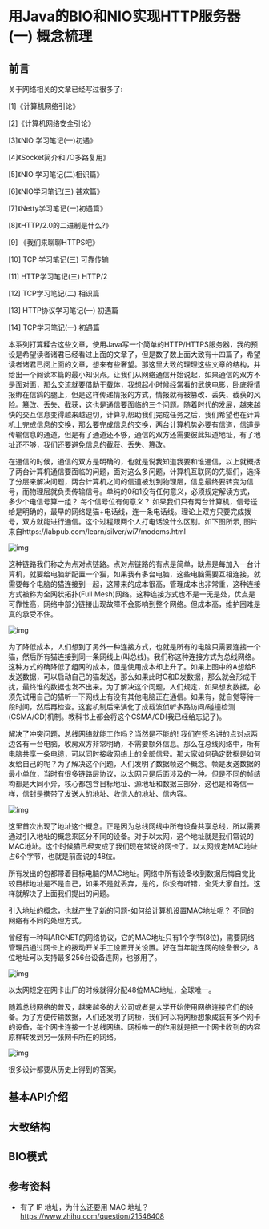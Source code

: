 # 用Java的BIO和NIO实现HTTP服务器(一)  概念梳理



## 前言

关于网络相关的文章已经写过很多了:

[1]《计算机网络引论》

[2]《计算机网络安全引论》

[3]《NIO 学习笔记(一)初遇》

[4]《Socket简介和I/O多路复用》

[5]《NIO 学习笔记(二)相识篇》

[6]《NIO学习笔记(三) 甚欢篇》

[7]《Netty学习笔记(一)初遇篇》

[8]《HTTP/2.0的二进制是什么?》

[9] 《我们来聊聊HTTPS吧》

[10] TCP 学习笔记(三) 可靠传输

[11] HTTP学习笔记(三) HTTP/2

[12] TCP学习笔记(二) 相识篇

[13] HTTP协议学习笔记(一) 初遇篇

[14]  TCP学习笔记(一) 初遇篇

本系列打算糅合这些文章，使用Java写一个简单的HTTP/HTTPS服务器，我的预设是希望读者诸君已经看过上面的文章了，但是数了数上面大致有十四篇了，希望 读者诸君已阅上面的文章，想来有些奢望。那这里大致的理理这些文章的结构，并给出一个阅读本篇的最小知识点。让我们从网络通信开始说起，如果通信的双方不是面对面，那么交流就要借助于载体，我想起小时候经常看的武侠电影，卧底将情报绑在信鸽的腿上，但是这样传递情报的方式，情报就有被篡改、丢失、截获的风险。篡改、丢失、截获，这也是通信要面临的三个问题。随着时代的发展，越来越快的交互信息变得越来越迫切，计算机帮助我们完成任务之后，我们希望也在计算机上完成信息的交换，那么要完成信息的交换，两台计算机势必要有信道，信道是传输信息的通道，但是有了通道还不够，通信的双方还需要彼此知道地址，有了地址还不够，我们还要避免信息的截获、丢失、篡改。

在通信的时候，通信的双方是明确的，也就是说我知道我要和谁通信，以上就概括了两台计算机通信要面临的问题，面对这么多问题，计算机互联网的先驱们，选择了分层来解决问题，两台计算机之间的信道被划到物理层，信息最终要转变为信号，而物理层就负责传输信号。单纯的0和1没有任何意义，必须规定解读方式，多少个电信号算一组？ 每个信号位有何意义？ 如果我们只有两台计算机，信号送给是明确的，最早的网络是猫+电话线，连一条电话线。理论上双方只要完成拨号，双方就能进行通信。这个过程跟两个人打电话没什么区别。如下图所示, 图片来自https://labpub.com/learn/silver/wi7/modems.html

![img](https://labpub.com/learn/silver/wi7/modem_2.gif)

这种链路我们称之为点对点链路。点对点链路的有点是简单，缺点是每加入一台计算机，就要给电脑新配置一个猫，如果我有多台电脑，这些电脑需要互相连接，就需要每个电脑的猫连接到一起，这带来的成本很高，管理成本也非常重，这种连接方式被称为全网状拓扑(Full Mesh)网络。这种连接方式也不是一无是处，优点是可靠性高，网络中部分链接出现故障不会影响到整个网络。但成本高，维护困难是真的承受不住。

![img](https://pic1.zhimg.com/v2-093d6a428365f6d0df17c4a6df0d9054_r.jpg?source=1940ef5c)

为了降低成本，人们想到了另外一种连接方式，也就是所有的电脑只需要连接一个猫，然后所有猫连接到同一条网线上(叫总线)。我们称这种连接方式为总线网络。这种方式的确降低了组网的成本，但是使用成本却上升了。如果上图中的A想给B发送数据，可以启动自己的猫发送，那么如果此时C和D发数据，那么就会形成干扰，最终谁的数据也发不出来。为了解决这个问题，人们规定，如果想发数据，必须先试用自己的猫听一下网线上有没有其他电脑正在通信。如果有，就自觉等待一段时间，然后再检查。这套机制后来演化了成载波侦听多路访问/碰撞检测(CSMA/CD)机制。教科书上都会将这个CSMA/CD(我已经给忘记了)。

解决了冲突问题，总线网络就能工作吗？当然是不能的! 我们在签名讲的点对点两边各有一台电脑，收房双方非常明确，不需要额外信息。那么在总线网络中，所有电脑共享一条电缆，可以同时接收网络上的全部信号。那大家如何确定数据是如何发给自己的呢？为了解决这个问题，人们发明了数据帧这个概念。帧是发送数据的最小单位，当时有很多链路层协议，以太网只是后面涉及的一种。但是不同的帧结构都是大同小异，核心都包含目标地址、源地址和数据三部分，这也是和寄信一样，信封是携带了发送人的地址、收信人的地址、信内容。

![img](https://picx.zhimg.com/80/v2-c88cbfed6264fc4f871346592e192468_720w.webp?source=1940ef5c)

这里首次出现了地址这个概念。正是因为总线网线中所有设备共享总线，所以需要通过引入地址的概念来区分不同的设备。对于以太网，这个地址就是我们常说的MAC地址。这个时候猫已经变成了我们现在常说的网卡了。以太网规定MAC地址占6个字节，也就是前面说的48位。

所有发出的包都带着目标电脑的MAC地址。网络中所有设备收到数据后悔自觉比较目标地址是不是自己，如果不是就丢弃，是的，你没有听错，全凭大家自觉。这样就解决了上面我们提出的问题。

引入地址的概念，也就产生了新的问题-如何给计算机设置MAC地址呢？ 不同的网络有不同的处理方式。

曾经有一种叫ARCNET的网络协议，它的MAC地址只有1个字节(8位)，需要网络管理员通过网卡上的拨动开关手工设置开关设置。好在当年能连网的设备很少，8位地址可以支持最多256台设备连网，也够用了。

![img](https://picx.zhimg.com/80/v2-7ab58e16a320d5bc04e7842db790cbbc_720w.webp?source=1940ef5c)

以太网规定在网卡出厂的时候就得分配48位MAC地址，全球唯一。

随着总线网络的普及，越来越多的大公司或者是大学开始使用网络连接它们的设备。为了方便传输数据，人们还发明了网桥，我们可以将网桥想象成装有多个网卡的设备，每个网卡连接一个总线网络。网桥唯一的作用就是把一个网卡收到的内容原样转发到另一张网卡所在的网络。

![img](https://picx.zhimg.com/80/v2-ccdeabbffbfbd33f42979d610f2df7cb_720w.webp?source=1940ef5c)







很多设计都要从历史上得到的答案。

## 基本API介绍







## 大致结构







## BIO模式





## 参考资料

- 有了 IP 地址，为什么还要用 MAC 地址？ https://www.zhihu.com/question/21546408
